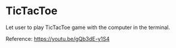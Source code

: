 # TicTacToe
Let user to play TicTacToe game with the computer in the terminal.

Reference: https://youtu.be/gQb3dE-y1S4
